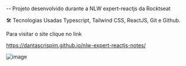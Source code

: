 -- Projeto desenvolvido durante a NLW expert-reactjs da Rocktseat

🛠 Tecnologias Usadas
Typescript, Tailwind CSS, ReactJS, Git e Github.

Para visitar o site clique no link

https://dantascrispim.github.io/nlw-expert-reactjs-notes/


![image](https://github.com/dantascrispim/Projeto/assets/114705745/5d5ee346-20be-40a2-82c1-f6de06661596)
